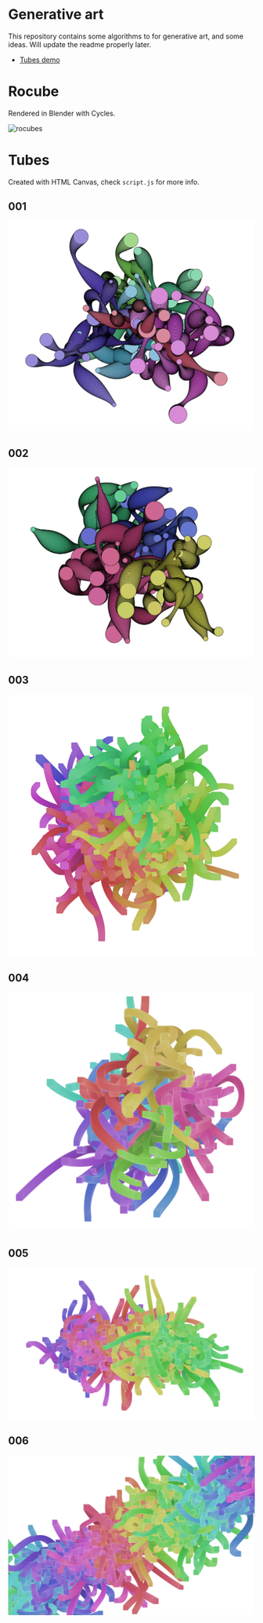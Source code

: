 # Generative art

This repository contains some algorithms to for generative art, and some ideas.
Will update the readme properly later.

 * [Tubes demo](https://darkeclipz.github.io/generative-art/)

# Rocube

Rendered in Blender with Cycles.

![rocubes](rotubes.jpg)

# Tubes

Created with HTML Canvas, check `script.js` for more info.

## 001

![x](example1.PNG)

## 002

![x](example2.PNG)

## 003

![x](example3.PNG)

## 004

![x](example4.PNG)

## 005

![x](example6.PNG)

## 006

![x](example5.PNG)